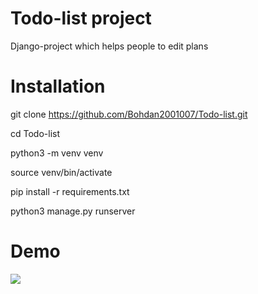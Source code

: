 # Todo-list project
Django-project which helps people to edit plans
# Installation

git clone https://github.com/Bohdan2001007/Todo-list.git

cd Todo-list

python3 -m venv venv

source venv/bin/activate

pip install -r requirements.txt

python3 manage.py runserver

# Demo
![](https://github.com/Bohdan2001007/Todo-list/commit/43fa37baf57043d4655ae5dc26caeadb1560ed5a#diff-444f019b22c95e4bf1444bd7a1bf40b400376a0a5dfaa454627d93b8736a7b85)
